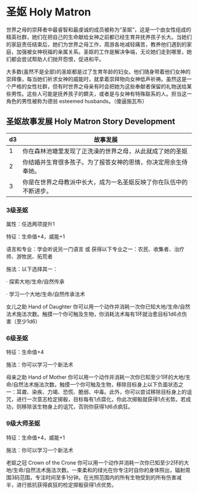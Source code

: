 # 圣妪 Holy Matron

世界之母的崇拜者中最睿智和最虔诚的成员被称为“圣妪”，这是一个由女性组成的精英社群，她们在把自己的生命献给女神之前都已经生育并抚养孩子长大。当她们的家庭责任结束后，她们为世界之母工作，周游各地减轻痛苦，教养他们遇到的家庭，加强被女神祝福的亲属关系。圣妪的工作是解决争端，无论她们走到哪里，她们都会尝试帮助人们抛开怨恨，促进和平。

大多数(虽然不是全部)的圣妪都是过了生育年龄的妇女。他们随身带着他们女神的崇拜像，每当她们祈求女神的威能时，就拿着崇拜物向女神低声祈祷。虽然这是一个严格的女性社群，但有时世界之母亲有时会把她为这些奉献者保留的礼物送给某些男性。这些人可能是抚养孩子的鳏夫，或者是与女神有特殊联系的人。担当这一角色的男性被称为德翁
esteemed husbands。（傻逼施瓦布）

## 圣妪故事发展 Holy Matron Story Development

<table>
<thead>
<tr class="header">
<th>d3</th>
<th>故事发展</th>
</tr>
</thead>
<tbody>
<tr class="odd">
<td>1</td>
<td>你在森林池塘里发现了正洗澡的世界之母，从此就成了她的圣妪</td>
</tr>
<tr class="even">
<td>2</td>
<td>你结婚并生育很多孩子。为了报答女神的恩情，你决定用余生侍奉她。</td>
</tr>
<tr class="odd">
<td>3</td>
<td>你是在世界之母教派中长大，成为一名圣妪反映了你在队伍中的不断进步。</td>
</tr>
</tbody>
</table>

### 3级圣妪

属性：任选两项提升1

特征：生命值+4，威能+1

语言和专业：学会听说另一门语言 或
获得以下专业之一：农民、收集者、治疗师、游牧民、拓荒者

施法：以下选择其一：

· 探索大地/生命/自然传承

· 学习一个大地/生命/自然传承法术

女儿之助 Hand of Daughter
你可以用一个动作并消耗一次你已知大地/生命/自然法术施法次数。触摸一个你可触及生物，你消耗法术每有1环就治愈目标1d6点伤害（至少1d6）

### 6级圣妪

特征：生命值+4

施法：你可以学习一个新法术

母亲之助 Hand of Mother
你可以用一个动作并消耗一次你已知至少1环的大地/生命/自然法术施法次数。触摸一个你可触及生物，移除目标身上以下负面状态之一：耳聋、染疾、力竭、恐慌、脆弱、中毒。此外，你可以尝试移除目标身上的诅咒，进行一次意志检定掷骰，目标每有1点腐化，你此次掷骰就获得1点劣势。若成功，则移除该生物身上的诅咒，否则你获得1d6点疯狂。

### 9级大师圣妪

特征：生命值+4，威能+1

施法：你可以学习一个新法术

老妪之冠 Crown of the Crone
你可以用一个动作并消耗一次你已知至少2环的大地/生命/自然法术施法次数。一束柔和的绿光在你专注时自你的身体照出，辐射周围3码范围，专注时间至多1分钟。在光照范围内的所有生物受到的所有伤害减半，进行抵抗获得疯狂的检定掷骰获得1点优势。
